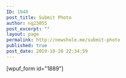 ```yaml
---
ID: 1948
post_title: Submit Photo
author: ng23055
post_excerpt: ""
layout: page
permalink: http://newshole.me/submit-photo
published: true
post_date: 2019-10-20 22:34:59
---
```

[wpuf_form id="1889"]